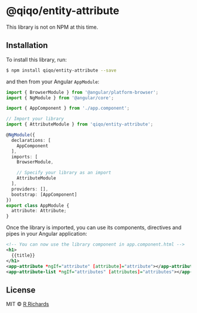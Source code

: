 # @qiqo/entity-attribute

This library is not on NPM at this time.

## Installation

To install this library, run:

```bash
$ npm install qiqo/entity-attribute --save
```

and then from your Angular `AppModule`:

```typescript
import { BrowserModule } from '@angular/platform-browser';
import { NgModule } from '@angular/core';

import { AppComponent } from './app.component';

// Import your library
import { AttributeModule } from 'qiqo/entity-attribute';

@NgModule({
  declarations: [
    AppComponent
  ],
  imports: [
    BrowserModule,

    // Specify your library as an import
    AttributeModule
  ],
  providers: [],
  bootstrap: [AppComponent]
})
export class AppModule {
  attribute: Attribute;
}
```

Once the library is imported, you can use its components, directives and pipes in your Angular application:

```xml
<!-- You can now use the library component in app.component.html -->
<h1>
  {{title}}
</h1>
<app-attribute *ngIf="attribute" [attribute]="attribute"></app-attribute>
<app-attribute-list *ngIf="attributes" [attributes]="attributes"></app-attribute-list>
```

## License

MIT © [R Richards](mailto:rdrrichards@hotmail.com)
